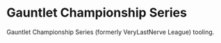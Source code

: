 # Gauntlet Championship Series

Gauntlet Championship Series (formerly VeryLastNerve League) tooling.
